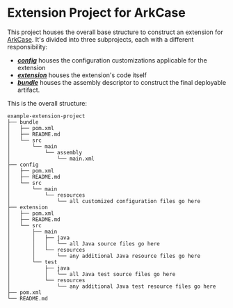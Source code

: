 # Extension Project for ArkCase

This project houses the overall base structure to construct an extension for [ArkCase](https://www.arkcase.com/).  It's divided into three subprojects, each with a different responsibility:

* [***config***](config) houses the configuration customizations applicable for the extension
* [***extension***](extension) houses the extension's code itself
* [***bundle***](bundle) houses the assembly descriptor to construct the final deployable artifact.

This is the overall structure:

```
example-extension-project
├── bundle
│   ├── pom.xml
│   ├── README.md
│   └── src
│       └── main
│           └── assembly
│               └── main.xml
├── config
│   ├── pom.xml
│   ├── README.md
│   └── src
│       └── main
│           └── resources
│               └── all customized configuration files go here
├── extension
│   ├── pom.xml
│   ├── README.md
│   └── src
│       ├── main
│       │   ├── java
│       │   │   └── all Java source files go here
│       │   └── resources
│       │       └── any additional Java resource files go here
│       └── test
│           ├── java
│           │   └── all Java test source files go here
│           └── resources
│               └── any additional Java test resource files go here
├── pom.xml
└── README.md
```
